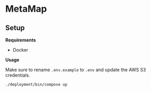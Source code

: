 # MetaMap

## Setup

**Requirements**

- Docker

**Usage**

Make sure to rename `.env.example` to `.env` and update the AWS S3 credentials.

`./deployment/bin/compose up`
